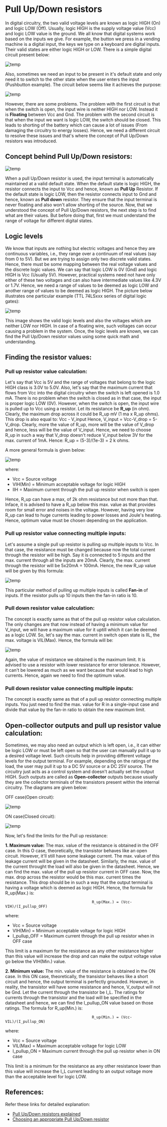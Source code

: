 # Pull Up/Down resistors
In digital circuitry, the two valid voltage levels are known as logic HIGH (On) and logic LOW (Off). Usually, logic HIGH is the supply voltage value (Vcc) and logic LOW value is the ground. We all know that digital systems work based on the inputs we give. For example, the button we press in a vending machine is a digital input, the keys we type on a keyboard are digital inputs. Their valid states are either logic HIGH or LOW. There is a simple digital circuit present below:

![temp](https://github.com/CFI-Electronics-Club/Dev-Board-Documentation/blob/main/Getting%20Started/Images/logic2.jpg)

Also, sometimes we need an input to be present in it's default state and only need it to switch to the other state when the user enters the input (Pushbutton example). The circuit below seems like it achieves the purpose:

![temp](https://github.com/CFI-Electronics-Club/Dev-Board-Documentation/blob/main/Getting%20Started/Images/logic1.jpg)

However, there are some problems. The problem with the first circuit is that when the switch is open, the input wire is neither HIGH nor LOW. Instead it is **Floating** between Vcc and Gnd. The problem with the second circuit is that when the input we want is logic LOW, the switch should be closed. This leads to shorting of the battery which can cause a lot of issues (From damaging the circuitry to energy losses). Hence, we need a different circuit to resolve these issues and that's where the concept of Pull Up/Down resistors was introduced.

## Concept behind Pull Up/Down resistors:

![temp](https://github.com/CFI-Electronics-Club/Dev-Board-Documentation/blob/main/Getting%20Started/Images/pullupdown.jpg)

When a pull Up/Down resistor is used, the input terminal is automatically maintained at a valid default state. When the default state is logic HIGH, the resistor connects the input to Vcc and hence, known as **Pull Up** Resistor. If the default state is logic LOW, then the resistor connects input to Gnd and hence, known as **Pull down** resistor. They ensure that the input terminal is never floating and also won't allow shorting of the source. Now, that we understood the concept of Pull Up/Down resistors, the next step is to find what are their values. But before doing that, first we must understand the range of voltage for different digital states. 

## Logic levels
We know that inputs are nothing but electric voltages and hence they are continuous variables, i.e., they range over a continuum of real values (say from 0 to 5V). But we are trying to assign only two discrete valid states. Hence, there must be some mapping between the real voltage values and the discrete logic values. We can say that logic LOW is 0V (Gnd) and logic HIGH is Vcc (Usually 5V). However, practical systems need not have only either of these two voltages and can also have intermediate values like 4.3V or 1.7V. Hence, we need a range of values to be deemed as logic LOW and another range of values to be deemed as logic HIGH. The picture below illustrates one particular example (TTL 74LSxxx series of digital logic gates):

![temp](https://github.com/CFI-Electronics-Club/Dev-Board-Documentation/blob/main/Getting%20Started/Images/logiclevels.jpg)

This image shows the valid logic levels and also the voltages which are neither LOW nor HIGH. In case of a floating wire, such voltages can occur causing a problem in the system. Once, the logic levels are known, we can find the Pull Up/Down resistor values using some quick math and understanding.

## Finding the resistor values:

### Pull up resistor value calculation:
Let's say that Vcc is 5V and the range of voltages that belong to the logic HIGH class is 3.0V to 5.0V. Also, let's say that the maximum current that flows from Vcc into the digital circuitry when the switch is left opened is 1.0 mA. There is no problem when the switch is closed as in that case, the input is proper logic LOW (0V). However, when the switch is open, the input wire is pulled up to Vcc using a resistor. Let its resistance be **R_up** (in ohm). Clearly, the maximum drop across it could be R_up mV
(1 ma x R_up ohms). This drop is also equal to:
                                             Vcc - V_input
Hence, V_input = Vcc-V_drop = 5-V_drop. Clearly, more the value of R_up, more will be the value of V_drop and hence, less will be the value of V_input. Hence, we need to choose R_up in such a way that V_drop doesn't reduce V_input below 3V for the max. current of 1mA. Hence:
                                             R_up = (5-3)/(1e-3) = 2 k ohms.
                                
A more general formula is given below:

![temp](https://github.com/CFI-Electronics-Club/Dev-Board-Documentation/blob/main/Getting%20Started/Images/pullupval.jpg)

where:
* Vcc = Source voltage
* VIH(Min) = Minimum acceptable voltage for logic HIGH
* IIH = Maximum current through the pull up resistor when switch is open

Hence, R_up can have a max, of 2k ohm resistance but not more than that. Inface, it is advised to have a R_up below this max. value as that provides room for small error and noises in the voltage. However, having very low R_up can lead to huge currents leading to power losses and Joule's heating. Hence, optimum value must be chosen depending on the application. 

### Pull up resistor value connecting multiple inputs:
Let's assume a single pull up resistor is pulling up multiple inputs to Vcc. In that case, the resistance must be changed because now the total current through the resistor will be high. Say it is connected to 5 inputs and the max. current through all the inputs are 20mA. Clearly, the max. current through the resistor will be 5x20mA = 100mA. Hence, the new R_up value will be given by this formula:

![temp](https://github.com/CFI-Electronics-Club/Dev-Board-Documentation/blob/main/Getting%20Started/Images/pullupvalfan.jpg)

This particular method of pulling up multiple inputs is called **Fan-in** of inputs. If the resistor pulls up 10 inputs then the fan-in ratio is 10.

### Pull down resistor value calculation:
The concept is exactly same as that of the pull up resistor value calculation. The only changes are that now instead of having a minimum value for V_input, we will have a maximum value for it uptill which it can be deemed as a logic LOW. So, let's say the max. current in switch open state is IIL, the max. voltage is VIL(Max). Hence, the formula will be:

![temp](https://github.com/CFI-Electronics-Club/Dev-Board-Documentation/blob/main/Getting%20Started/Images/pulldownval.jpg)

Again, the value of resistance we obtained is the maximum limit. It is advised to use a resistor with lower resistance for error tolerance. However, it can't be lowered as much as we want because that would lead to high currents. Hence, again we need to find the optimum value. 

### Pull down resistor value connecting multiple inputs:
The concept is exactly same as that of a pull up resistor connecting multiple inputs. You just need to find the max. value for R in a single-input case and divide that value by the fan-in ratio to obtain the new maximum limit.

## Open-collector outputs and pull up resistor value calculation:
Sometimes, we may also need an output which is left open, i.e., it can either be logic LOW or must be left open so that the user can manually pull it up to a desired voltage level. Such circuits help in providing different voltage levels for the output terminal. For example, depending on the ratings of the load, the user may pull it up to a DC 5V source or a DC 25V source. The circuitry just acts as a control system and doesn't actually set the output HIGH. Such outputs are called as **Open-collector** outputs because usually they are the collector terminals of the transistors present within the internal circuitry. The diagrams are given below:

OFF case(Open circuit):

![temp](https://github.com/CFI-Electronics-Club/Dev-Board-Documentation/blob/main/Getting%20Started/Images/opencoloff.jpg)

ON case(Closed circuit):

![temp](https://github.com/CFI-Electronics-Club/Dev-Board-Documentation/blob/main/Getting%20Started/Images/opencolon.jpg)

Now, let's find the limits for the Pull up resistance:

**1. Maximum value:**
The max. value of the resistance is obtained in the OFF case. In this O case, theoretically, the transistor behaves like an open circuit. However, it'll still have some leakage current. The max. value of this leakage current will be given in the datasheet. Similarly, the max. value of the current throught the load will also be given in the datasheet. Hence, we can find the max. value of the pull up resistor current in OFF case. Now, the max. drop across the resistor would be this max. current times the resistance. This drop should be in such a way that the output terminal is having a voltage which is deemed as logic HIGH. Hence, the formula for R_up(Max.) is:

                                           R_up(Max.) = (Vcc-VIH)/(I_pullup_OFF)
where:
* Vcc = Source voltage                     
* VIH(Min) = Minimum acceptable voltage for logic HIGH
* I_pullup_OFF = Maximum current through the pull up resistor when in OFF case
                                              
This limit is a maximum for the resistance as any other resistance higher than this value will increase the drop and can make the output voltage value go below the VIH(Min.) value.

**2. Minimum value:**
The min. value of the resistance is obtained in the ON case. In this ON case, theoretically, the transistor behaves like a short circuit and hence, the output terminal is perfectly grounded. However, in reality, the transistor will have some resistance and hence, V_output will not be Gnd. Let the current through the transistor be I_L. The ratings for currents through the transistor and the load will be specified in the datasheet and hence, we can find the I_pullup_ON value based on those ratings. The formula for R_up(Min.) is:                            

                                           R_up(Min.) = (Vcc-VIL)/(I_pullup_ON)
where:
* Vcc = Source voltage                     
* VIL(Max) = Maximum acceptable voltage for logic LOW
* I_pullup_ON = Maximum current through the pull up resistor when in ON case        

This limit is a minimum for the resistance as any other resistance lower than this value will increase the I_L current leading to an output voltage more than the acceptable level for logic LOW.

## References:
Refer these links for detailed explanation:
* [Pull Up/Down resistors explained](https://www.electronics-tutorials.ws/logic/pull-up-resistor.html)
* [Choosing an appropriate Pull Up/Down resistor](https://www.ti.com/lit/an/slva485/slva485.pdf?ts=1617170839444&ref_url=https%253A%252F%252Fwww.google.com%252F)
                                 
                                         
